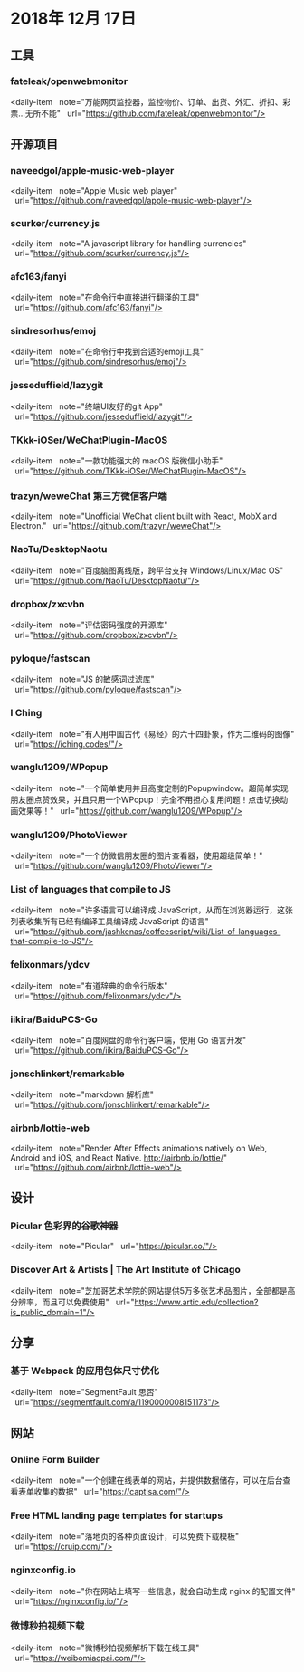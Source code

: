 # 2018年 12月 17日

## 工具

### fateleak/openwebmonitor

<daily-item
  note="万能网页监控器，监控物价、订单、出货、外汇、折扣、彩票...无所不能"
  url="https://github.com/fateleak/openwebmonitor"/>

## 开源项目

### naveedgol/apple-music-web-player

<daily-item
  note="Apple Music web player"
  url="https://github.com/naveedgol/apple-music-web-player"/>

### scurker/currency.js

<daily-item
  note="A javascript library for handling currencies"
  url="https://github.com/scurker/currency.js"/>

### afc163/fanyi

<daily-item
  note="在命令行中直接进行翻译的工具"
  url="https://github.com/afc163/fanyi"/>

### sindresorhus/emoj

<daily-item
  note="在命令行中找到合适的emoji工具"
  url="https://github.com/sindresorhus/emoj"/>

### jesseduffield/lazygit

<daily-item
  note="终端UI友好的git App"
  url="https://github.com/jesseduffield/lazygit"/>

### TKkk-iOSer/WeChatPlugin-MacOS

<daily-item
  note="一款功能强大的 macOS 版微信小助手"
  url="https://github.com/TKkk-iOSer/WeChatPlugin-MacOS"/>

### trazyn/weweChat 第三方微信客户端

<daily-item
  note="Unofficial WeChat client built with React, MobX and Electron."
  url="https://github.com/trazyn/weweChat"/>

### NaoTu/DesktopNaotu

<daily-item
  note="百度脑图离线版，跨平台支持 Windows/Linux/Mac OS"
  url="https://github.com/NaoTu/DesktopNaotu/"/>

### dropbox/zxcvbn

<daily-item
  note="评估密码强度的开源库"
  url="https://github.com/dropbox/zxcvbn"/>

### pyloque/fastscan

<daily-item
  note="JS 的敏感词过滤库"
  url="https://github.com/pyloque/fastscan"/>

### I Ching

<daily-item
  note="有人用中国古代《易经》的六十四卦象，作为二维码的图像"
  url="https://iching.codes/"/>

### wanglu1209/WPopup

<daily-item
  note="一个简单使用并且高度定制的Popupwindow。超简单实现朋友圈点赞效果，并且只用一个WPopup！完全不用担心复用问题！点击切换动画效果等！"
  url="https://github.com/wanglu1209/WPopup"/>

### wanglu1209/PhotoViewer

<daily-item
  note="一个仿微信朋友圈的图片查看器，使用超级简单！"
  url="https://github.com/wanglu1209/PhotoViewer"/>

### List of languages that compile to JS

<daily-item
  note="许多语言可以编译成 JavaScript，从而在浏览器运行，这张列表收集所有已经有编译工具编译成 JavaScript 的语言"
  url="https://github.com/jashkenas/coffeescript/wiki/List-of-languages-that-compile-to-JS"/>

### felixonmars/ydcv

<daily-item
  note="有道辞典的命令行版本"
  url="https://github.com/felixonmars/ydcv"/>

### iikira/BaiduPCS-Go

<daily-item
  note="百度网盘的命令行客户端，使用 Go 语言开发"
  url="https://github.com/iikira/BaiduPCS-Go"/>

### jonschlinkert/remarkable

<daily-item
  note="markdown 解析库"
  url="https://github.com/jonschlinkert/remarkable"/>

### airbnb/lottie-web

<daily-item
  note="Render After Effects animations natively on Web, Android and iOS, and React Native. http://airbnb.io/lottie/"
  url="https://github.com/airbnb/lottie-web"/>

## 设计

### Picular 色彩界的谷歌神器

<daily-item
  note="Picular"
  url="https://picular.co/"/>

### Discover Art & Artists | The Art Institute of Chicago

<daily-item
  note="芝加哥艺术学院的网站提供5万多张艺术品图片，全部都是高分辨率，而且可以免费使用"
  url="https://www.artic.edu/collection?is_public_domain=1"/>

## 分享

### 基于 Webpack 的应用包体尺寸优化

<daily-item
  note="SegmentFault 思否"
  url="https://segmentfault.com/a/1190000008151173"/>

## 网站

### Online Form Builder

<daily-item
  note="一个创建在线表单的网站，并提供数据储存，可以在后台查看表单收集的数据"
  url="https://captisa.com/"/>

### Free HTML landing page templates for startups

<daily-item
  note="落地页的各种页面设计，可以免费下载模板"
  url="https://cruip.com/"/>

### nginxconfig.io

<daily-item
  note="你在网站上填写一些信息，就会自动生成 nginx 的配置文件"
  url="https://nginxconfig.io/"/>

### 微博秒拍视频下载

<daily-item
  note="微博秒拍视频解析下载在线工具"
  url="https://weibomiaopai.com/"/>

<daily-footer/>